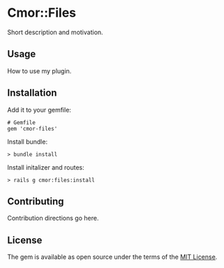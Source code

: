 # Cmor::Files

Short description and motivation.

## Usage

How to use my plugin.

## Installation

Add it to your gemfile:

    # Gemfile
    gem 'cmor-files'

Install bundle:

    > bundle install

Install initalizer and routes:

    > rails g cmor:files:install

## Contributing

Contribution directions go here.

## License

The gem is available as open source under the terms of the [MIT License](https://opensource.org/licenses/MIT).
